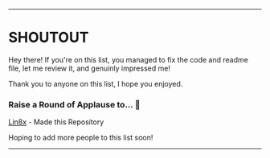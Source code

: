 ---------------------

# SHOUTOUT

Hey there! If you're on this list, you managed to fix the code and readme file, let me review it, and genuinly impressed me!

Thank you to anyone on this list, I hope you enjoyed.

### Raise a Round of Applause to... :clap:

[Lin8x](www.github.com/lin8x) - Made this Repository

Hoping to add more people to this list soon!

---------------------
